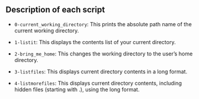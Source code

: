 ## Description of each script

- `0-current_working_directory`: This prints the absolute path name of the current working directory.

- `1-listit`: This displays the contents list of your current directory.

- `2-bring_me_home`: This changes the working directory to the user’s home directory.

- `3-listfiles`: This displays current directory contents in a long format.

- `4-listmorefiles`: This displays current directory contents, including hidden files (starting with .), using the long format.

